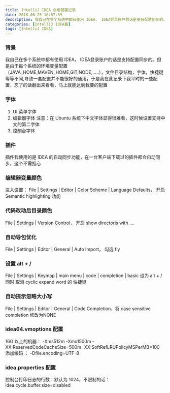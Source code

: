 ```yaml
---
title: IntelliJ IDEA 自用配置记录
date: 2018-06-25 16:57:59
description: 我自己在多个系统中都有使用 IDEA， IDEA登录账户的话是支持配置同步的。但是由于每个系统的环境变量配置，字体，快捷键等等不同,导致一套配置并不能很好的通用，于是我在此记录下我平时的一些配置，忘了的话翻出来看看，马上就能达到我要的配置
categories: [IntelliJ IDEA篇]
tags: [IntelliJ IDEA]
---
```


<!-- more -->
### 背景
我自己在多个系统中都有使用 IDEA， IDEA登录账户的话是支持配置同步的。但是由于每个系统的环境变量配置（JAVA_HOME,MAVEN_HOME,GIT,NODE,.....），文件目录结构，字体，快捷键等等不同,导致一套配置并不能很好的通用，于是我在此记录下我平时的一些配置，忘了的话翻出来看看，马上就能达到我要的配置

### 字体
1. UI 菜单字体
2. 编辑器字体 注意：在 Ubuntu 系统下中文字体显得很难看，这时候设置支持中文的第二字体
3. 控制台字体

### 插件
插件我使用的是 IDEA 的自动同步功能，在一台客户端下载过的插件都会自动同步，这个不需担心

### 编辑器变量颜色
进入设置： File | Settings | Editor | Color Scheme | Language Defaults， 开启 Semantic highlighting 功能

### 代码改动后目录颜色
File | Settings | Version Control， 开启 show directoris with ....

### 自动导包优化
File | Settings | Editor | General | Auto Import， 勾选 fly

### 设置 alt + /
File | Settings | Keymap | main menu | code | completion | basic 设为 alt + /
同时 取消 cyclic expand word 的 快捷键

### 自动提示忽略大小写
File | Settings | Editor | General | Code Completion，将 case sensitive completion 修改为NONE

### idea64.vmoptions 配置
16G 以上的机器： 
    -Xms512m
    -Xmx1500m
    -XX:ReservedCodeCacheSize=500m
    -XX:SoftRefLRUPolicyMSPerMB=100
添加编码 ：
    -Dfile.encoding=UTF-8

### idea.properties 配置
控制台打印日志的行数：默认为 1024，不限制的话：
    idea.cycle.buffer.size=disabled
